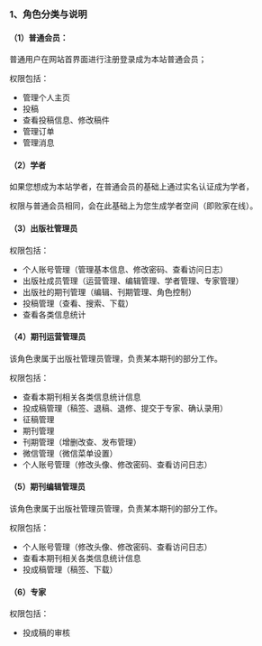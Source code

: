 ### 1、角色分类与说明

#### （1）普通会员：

普通用户在网站首界面进行注册登录成为本站普通会员；

权限包括：

* 管理个人主页
* 投稿
* 查看投稿信息、修改稿件
* 管理订单
* 管理消息

#### （2）学者

如果您想成为本站学者，在普通会员的基础上通过实名认证成为学者，

权限与普通会员相同，会在此基础上为您生成学者空间（即败家在线）。

#### （3）出版社管理员

权限包括：

* 个人账号管理（管理基本信息、修改密码、查看访问日志）
* 出版社成员管理（运营管理、编辑管理、学者管理、专家管理）
* 出版社的期刊管理（编辑、刊期管理、角色控制）
* 投稿管理（查看、搜索、下载）
* 查看各类信息统计

#### （4）期刊运营管理员

该角色隶属于出版社管理员管理，负责某本期刊的部分工作。

权限包括：

* 查看本期刊相关各类信息统计信息
* 投成稿管理（稿签、退稿、退修、提交于专家、确认录用）
* 征稿管理
* 期刊管理
* 刊期管理（增删改查、发布管理）
* 微信管理（微信菜单设置）
* 个人账号管理（修改头像、修改密码、查看访问日志）

#### （5）期刊编辑管理员

该角色隶属于出版社管理员管理，负责某本期刊的部分工作。

权限包括：

* 个人账号管理（修改头像、修改密码、查看访问日志）
* 查看本期刊相关各类信息统计信息
* 投成稿管理（稿签、下载）

#### （6）专家

权限包括：

* 投成稿的审核




